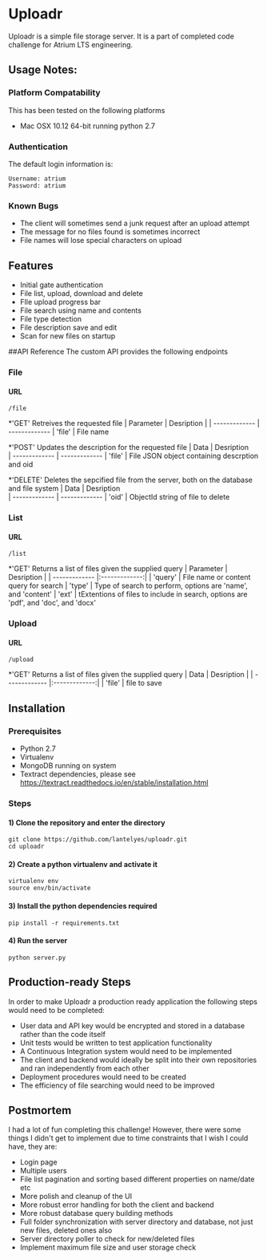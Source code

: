 # Uploadr

Uploadr is a simple file storage server.
It is a part of completed code challenge for Atrium LTS engineering.

## Usage Notes:
### Platform Compatability
This has been tested on the following platforms
* Mac OSX 10.12 64-bit running python 2.7

### Authentication
The default login information is:
```
Username: atrium
Password: atrium
```


### Known Bugs
* The client will sometimes send a junk request after an upload attempt
* The message for no files found is sometimes incorrect
* File names will lose special characters on upload


## Features
* Initial gate authentication
* File list, upload, download and delete
* FIle upload progress bar
* File search using name and contents
* File type detection
* File description save and edit
* Scan for new files on startup

##API Reference
The custom API provides the following endpoints
### File
#### URL
```
/file
```
*'GET'
Retreives the requested file
| Parameter     | Desription    |
| ------------- | ------------- 
| 'file'        | File name     

*'POST'
Updates the description for the requested file
| Data    | Desription          
| ------------- | ------------- 
| 'file'        | File JSON object containing descrption and oid

*'DELETE'
Deletes the sepcified file from the server, both on the database and file system
| Data          | Desription    
| ------------- | -------------
| 'oid'         | ObjectId string of file to delete


### List
#### URL
```
/list
```
*'GET'
Returns a list of files given the supplied query
| Parameter     | Desription    | 
| ------------- |:-------------:|
| 'query'       | File name or content query for search
| 'type'        | Type of search to perform, options are 'name', and 'content'
| 'ext'         | tExtentions of files to include in search, options are 'pdf', and 'doc', and 'docx'

### Upload
#### URL
```
/upload
```
*'GET'
Returns a list of files given the supplied query
| Data     | Desription         | 
| ------------- |:-------------:|
| 'file'        | file to save




## Installation

### Prerequisites
* Python 2.7
* Virtualenv
* MongoDB running on system
* Textract dependencies, please see https://textract.readthedocs.io/en/stable/installation.html

### Steps

#### 1) Clone the repository and enter the directory
```
git clone https://github.com/lantelyes/uploadr.git
cd uploadr
```

#### 2) Create a python virtualenv and activate it
```
virtualenv env
source env/bin/activate
```

#### 3) Install the python dependencies required
```
pip install -r requirements.txt
```

#### 4) Run the server
```
python server.py
```

## Production-ready Steps
In order to make Uploadr a production ready application the following steps would need to be completed:

* User data and API key would be encrypted and stored in a database rather than the code itself
* Unit tests would be written to test application functionality
* A Continuous Integration system would need to be implemented
* The client and backend would ideally be split into their own repositories and ran independently from each other
* Deployment procedures would need to be created
* The efficiency of file searching would need to be improved

## Postmortem
I had a lot of fun completing this challenge! However, there were some things I didn't get to implement due to time constraints that I wish I could have, they are:

* Login page
* Multiple users
* File list pagination and sorting based different properties on name/date etc
* More polish and cleanup of the UI
* More robust error handling for both the client and backend
* More robust database query building methods
* Full folder synchronization with server directory and database, not just new files, deleted ones also
* Server directory poller to check for new/deleted files
* Implement maximum file size and user storage check